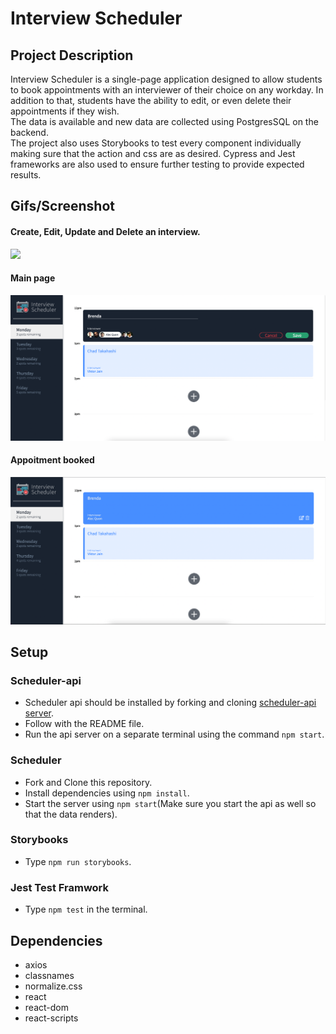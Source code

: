 # Interview Scheduler

## Project Description

Interview Scheduler is a single-page application designed to allow students to book appointments with an interviewer of their choice on any workday. In addition to that, students have the ability to edit, or even delete their appointments if they wish.<br />
The data is available and new data are collected using PostgresSQL on the backend.<br />
The project also uses Storybooks to test every component individually making sure that the action and css are as desired. Cypress and Jest frameworks are also used to ensure further testing to provide expected results.

## Gifs/Screenshot

#### Create, Edit, Update and Delete an interview.

<img src="https://media4.giphy.com/media/Ri8OoIqQWyjsAGpMEk/giphy.gif" width="480px" height="auto"></img>

#### Main page

<img src="https://github.com/brendsmvreal/scheduler/blob/master/media/mainpage.png" width="720px" height="auto"></img>

#### Appoitment booked

<img src="https://github.com/brendsmvreal/scheduler/blob/master/media/savingappt.png" width="720px" height="auto"></img>

## Setup

### Scheduler-api

- Scheduler api should be installed by forking and cloning [scheduler-api server](https://github.com/brendsmvreal/scheduler-api).
- Follow with the README file.
- Run the api server on a separate terminal using the command `npm start`.

### Scheduler

- Fork and Clone this repository.
- Install dependencies using `npm install`.
- Start the server using `npm start`(Make sure you start the api as well so that the data renders).

### Storybooks

- Type `npm run storybooks`.

### Jest Test Framwork

- Type `npm test` in the terminal.

## Dependencies

- axios
- classnames
- normalize.css
- react
- react-dom
- react-scripts
